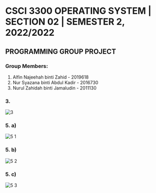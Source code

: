 # CSCI 3300 OPERATING SYSTEM | SECTION 02 | SEMESTER 2, 2022/2022

## PROGRAMMING GROUP PROJECT

### Group Members:
1. Alfin Najeehah binti Zahid - 2019618
2. Nur Syazana binti Abdul Kadir - 2016730
3. Nurul Zahidah binti Jamaludin - 2011130




### 3.
![3](https://user-images.githubusercontent.com/75491091/174479459-b97ed8ff-3049-4ce7-a55f-310b5151879d.JPG)

### 5. a)
![5 1](https://user-images.githubusercontent.com/75491091/174479488-bc279011-bb1f-49fe-943f-68cba92290b4.JPG)

### 5. b)
![5 2](https://user-images.githubusercontent.com/75491091/174479493-9ebfe808-7820-45fa-9e74-3cceb136045f.JPG)

### 5. c)
![5 3](https://user-images.githubusercontent.com/75491091/174479510-e9c9e24e-f65c-4a99-9835-c6e6d8293f80.JPG)


<!-- ![image](https://user-images.githubusercontent.com/106062805/174478223-7de525c7-2bba-4a9f-8cc8-3d39dbb63c47.png)


![image](https://user-images.githubusercontent.com/106062805/174478411-5d6de82f-05e1-492a-8cf8-a5ac8ce3b772.png) -->

